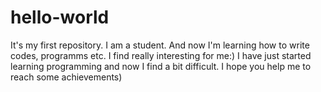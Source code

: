 # hello-world

It's my first repository.
I am a student.
And now I'm learning how to write codes, programms etc. I find really interesting for me:)
I have just started learning programming and now I find a bit difficult.
I hope you help me to reach some achievements)
